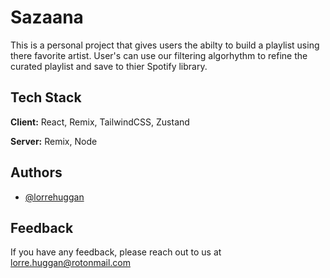 # Sazaana

This is a personal project that gives users the abilty to build a playlist using there favorite artist.
User's can use our filtering algorhythm to refine the curated playlist and save to thier Spotify library.

## Tech Stack

**Client:** React, Remix, TailwindCSS, Zustand

**Server:** Remix, Node

## Authors

- [@lorrehuggan](https://www.github.com/lorrehuggan)

## Feedback

If you have any feedback, please reach out to us at lorre.huggan@rotonmail.com
